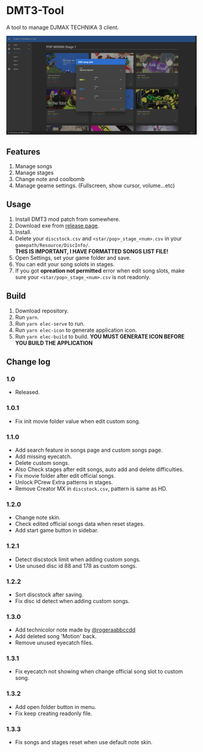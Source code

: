 # DMT3-Tool
A tool to manage DJMAX TECHNIKA 3 client.

![edit](./screenshot/edit.png)

## Features
1. Manage songs
2. Manage stages
3. Change note and coolbomb
4. Manage geame settings. (Fullscreen, show cursor, volume...etc)

## Usage
1. Install DMT3 mod patch from somewhere.
2. Download exe from [release page](https://github.com/rogeraabbccdd/DMT3-Tool/releases/latest).
3. Install.
4. Delete your `discstock.csv` and `<star/pop>_stage_<num>.csv` in your `gamepath/Resource/DiscInfo/`.  
   **THIS IS IMPORTANT, I HAVE FORMATTED SONGS LIST FILE!**
5. Open Settings, set your game folder and save.
6. You can edit your song solots in stages.
7. If you got **opreation not permitted** error when edit song slots, make sure your `<star/pop>_stage_<num>.csv` is not readonly.

## Build
1. Download repository.
2. Run `yarn`.
3. Run `yarn elec-serve` to run.
4. Run `yarn elec-icon` to generate application icon.
5. Run `yarn elec-build` to build. **YOU MUST GENERATE ICON BEFORE YOU BUILD THE APPLICATION**

## Change log
### 1.0
- Released.
### 1.0.1
- Fix init movie folder value when edit custom song.
### 1.1.0
- Add search feature in songs page and custom songs page.
- Add missing eyecatch.
- Delete custom songs.
- Also Check stages after edit songs, auto add and delete difficulties.
- Fix movie folder after edit official songs.
- Unlock PCrew Extra patterns in stages.
- Remove Creator MX in `discstock.csv`, pattern is same as HD.
### 1.2.0
- Change note skin.
- Check edited official songs data when reset stages.
- Add start game button in sidebar.
### 1.2.1
- Detect discstock limit when adding custom songs.
- Use unused disc id 88 and 178 as custom songs.
### 1.2.2
- Sort discstock after saving.
- Fix disc id detect when adding custom songs.
### 1.3.0
- Add technicolor note made by [@rogeraabbccdd](https://github.com/rogeraabbccdd)
- Add deleted song 'Motion' back.
- Remove unused eyecatch files.
### 1.3.1
- Fix eyecatch not showing when change official song slot to custom song.
### 1.3.2
- Add open folder button in menu.
- Fix keep creating readonly file.
### 1.3.3
- Fix songs and stages reset when use default note skin.